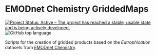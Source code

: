 # EMODnet Chemistry GriddedMaps

[![Project Status: Active – The project has reached a stable, usable state and is being actively developed.](https://www.repostatus.org/badges/latest/active.svg)](https://www.repostatus.org/#active)
![GitHub top language](https://img.shields.io/github/languages/top/gher-uliege/EMODnet-Chemistry-GriddedMaps)


Scripts for the creation of gridded products based on the _Eutrophication_ datasets from [EMODnet Chemistry](https://www.emodnet-chemistry.eu/).

